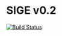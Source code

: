 # SIGE v0.2

[![Build Status](https://travis-ci.org/arilsonsantos/sige.svg?branch=master)](https://travis-ci.org/arilsonsantos/sige)


